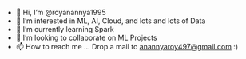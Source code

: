 - 👋 Hi, I’m @royanannya1995
- 👀 I’m interested in ML, AI, Cloud, and lots and lots of Data
- 🌱 I’m currently learning Spark
- 💞️ I’m looking to collaborate on ML Projects
- 📫 How to reach me ... Drop a mail to anannyaroy497@gmail.com :)

<!---
royanannya1995/royanannya1995 is a ✨ special ✨ repository because its `README.md` (this file) appears on your GitHub profile.
You can click the Preview link to take a look at your changes.
--->
